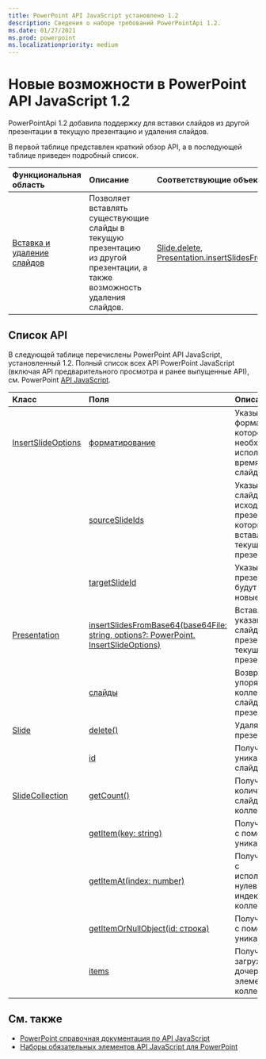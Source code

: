 ```yaml
---
title: PowerPoint API JavaScript установлено 1.2
description: Сведения о наборе требований PowerPointApi 1.2.
ms.date: 01/27/2021
ms.prod: powerpoint
ms.localizationpriority: medium
---
```


# <a name="whats-new-in-powerpoint-javascript-api-12"></a>Новые возможности в PowerPoint API JavaScript 1.2

PowerPointApi 1.2 добавила поддержку для вставки слайдов из другой презентации в текущую презентацию и удаления слайдов.

В первой таблице представлен краткий обзор API, а в последующей таблице приведен подробный список.

| Функциональная область | Описание | Соответствующие объекты |
|:--- |:--- |:--- |
| [Вставка и удаление слайдов](../../powerpoint/insert-slides-into-presentation.md) | Позволяет вставлять существующие слайды в текущую презентацию из другой презентации, а также возможность удаления слайдов. | [Slide.delete](/javascript/api/powerpoint/powerpoint.slide#delete--), [Presentation.insertSlidesFromBase64](/javascript/api/powerpoint/powerpoint.presentation#powerpoint-powerpoint-presentation-insertslidesfrombase64-member(1))|

## <a name="api-list"></a>Список API

В следующей таблице перечислены PowerPoint API JavaScript, установленный 1.2. Полный список всех API PowerPoint JavaScript (включая API предварительного просмотра и ранее выпущенные API), см. PowerPoint [API JavaScript](/javascript/api/powerpoint?view=powerpoint-js-preview&preserve-view=true).

| Класс | Поля | Описание |
|:---|:---|:---|
|[InsertSlideOptions](/javascript/api/powerpoint/powerpoint.insertslideoptions)|[форматирование](/javascript/api/powerpoint/powerpoint.insertslideoptions#powerpoint-powerpoint-insertslideoptions-formatting-member)|Указывает форматирование, которое необходимо использовать во время вставки слайда.|
||[sourceSlideIds](/javascript/api/powerpoint/powerpoint.insertslideoptions#powerpoint-powerpoint-insertslideoptions-sourceslideids-member)|Указывает слайды из исходных презентаций, которые будут вставлены в текущую презентацию.|
||[targetSlideId](/javascript/api/powerpoint/powerpoint.insertslideoptions#powerpoint-powerpoint-insertslideoptions-targetslideid-member)|Указывает, где в презентации будут вставлены новые слайды.|
|[Presentation](/javascript/api/powerpoint/powerpoint.presentation)|[insertSlidesFromBase64(base64File: string, options?: PowerPoint. InsertSlideOptions)](/javascript/api/powerpoint/powerpoint.presentation#powerpoint-powerpoint-presentation-insertslidesfrombase64-member(1))|Вставляет указанные слайды из презентации в текущую презентацию.|
||[слайды](/javascript/api/powerpoint/powerpoint.presentation#powerpoint-powerpoint-presentation-slides-member)|Возвращает упорядоченную коллекцию слайдов в презентации.|
|[Slide](/javascript/api/powerpoint/powerpoint.slide)|[delete()](/javascript/api/powerpoint/powerpoint.slide#powerpoint-powerpoint-slide-delete-member(1))|Удаляет слайд из презентации.|
||[id](/javascript/api/powerpoint/powerpoint.slide#powerpoint-powerpoint-slide-id-member)|Получает уникальный ID слайда.|
|[SlideCollection](/javascript/api/powerpoint/powerpoint.slidecollection)|[getCount()](/javascript/api/powerpoint/powerpoint.slidecollection#powerpoint-powerpoint-slidecollection-getcount-member(1))|Получает количество слайдов в коллекции.|
||[getItem(key: string)](/javascript/api/powerpoint/powerpoint.slidecollection#powerpoint-powerpoint-slidecollection-getitem-member(1))|Получает слайд с помощью уникального ID.|
||[getItemAt(index: number)](/javascript/api/powerpoint/powerpoint.slidecollection#powerpoint-powerpoint-slidecollection-getitemat-member(1))|Получает слайд с использованием нулевого индекса в коллекции.|
||[getItemOrNullObject(id: строка)](/javascript/api/powerpoint/powerpoint.slidecollection#powerpoint-powerpoint-slidecollection-getitemornullobject-member(1))|Получает слайд с помощью уникального ID.|
||[items](/javascript/api/powerpoint/powerpoint.slidecollection#powerpoint-powerpoint-slidecollection-items-member)|Получает загруженные дочерние элементы в этой коллекции.|

## <a name="see-also"></a>См. также

- [PowerPoint справочная документация по API JavaScript](/javascript/api/powerpoint?view=powerpoint-js-1.2&preserve-view=true)
- [Наборы обязательных элементов API JavaScript для PowerPoint](powerpoint-api-requirement-sets.md)
